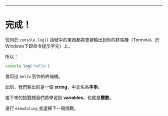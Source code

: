 ---

# 完成！

任何於 `console.log()` 括號中的東西都將會被輸出到你的終端機（Terminal，於Windows下即命令提示字元）上。

所以：

```js
console.log('hello')
```

會印出 `hello` 到你的終端機。

此刻，我們輸出的是一個 **string**，中文名為**字串**。

接下來的挑戰裡我們將學習到 **variables**，也就是**變數**。

運行 `esmoduling` 並選擇下一個挑戰。
